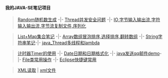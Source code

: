 #### 我的JAVA-SE笔记项目
> [Random随机数生成](https://github.com/zhou151/myJavaSeProject/blob/master/myJavaSeProject/src/cn/zhou/Test/MyUtil.java)  -|-
  [Thread并发安全问题](https://github.com/zhou151/myJavaSeProject/blob/master/myJavaSeProject/src/cn/zhou/Test/LockThread.java)  -|-
  [IO,字节输入输出流,字符输入输出流,字节流复制文件,序列化](https://github.com/zhou151/myJavaSeProject/blob/master/myJavaSeProject/src/com/zhou/lianxi01/IoTest.java)

> [List+Map集合笔记](https://github.com/zhou151/myJavaSeProject/blob/master/myJavaSeProject/src/cn/zhou/Test/Listdemo.java)  -|-
[Array数组冒泡排序,选择排序,翻转数组](https://github.com/zhou151/myJavaSeProject/blob/master/myJavaSeProject/src/com/zhou/time8_30/Job2.java) -|-
[String字符串笔记](https://github.com/zhou151/myJavaSeProject/blob/master/myJavaSeProject/src/com/zhou/lianxi01/StringTest.java)-|-
[java_Thread多线程和lambda](https://github.com/zhou151/myJavaSeProject/blob/master/myJavaSeProject/src/com/zhou/lianxi01/TestThread.java)

> [计时器Timer的使用](https://github.com/zhou151/myJavaSeProject/blob/master/myJavaSeProject/src/com/zhou/lianxi01/TimerTest.java) -|-
[Date日期和日期格式化](https://github.com/zhou151/myJavaSeProject/blob/master/myJavaSeProject/src/com/zhou/lianxi01/MyDateTest.java) -|-
[java发送qq邮件demo](https://github.com/zhou151/myJavaSeProject/blob/master/myJavaSeProject/src/cn/zhou/Test/SendEmail.java)-|-
[File类常用操作](https://github.com/zhou151/myJavaSeProject/blob/master/myJavaSeProject/src/com/zhou/lianxi01/FileTest.java) -|-
[Eclipse快捷键常用](https://github.com/zhou151/myJavaSeProject/blob/master/myJavaSeProject/src/com/zhou/lianxi01/Eclipse快捷键)

> [XML读取](https://github.com/zhou151/myJavaSeProject/blob/master/myJavaSeProject/src/com/zhou/xmltest/DomTest01.java) | [xml文件](https://github.com/zhou151/myJavaSeProject/blob/master/myJavaSeProject/src/com/zhou/xmltest/myxml.xml)
